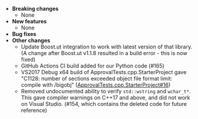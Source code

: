 <!-- See the [v.x.y.z milestone](https://github.com/approvals/ApprovalTests.cpp/milestone/__MILESTONE_NUMBER__?closed=1) for the full list of changes. -->

* **Breaking changes**
    * None
* **New features**
    * None
* **Bug fixes**
* **Other changes**
  * Update Boost.ut integration to work with latest version of that library.  
    (A change after Boost.ut v1.1.8 resulted in a build error - this is now fixed)
  * GitHub Actions CI build added for our Python code (#165)
  * VS2017 Debug x64 build of ApprovalTests.cpp.StarterProject gave "C1128: number of sections exceeded object file
    format limit: compile with
    /bigobj" ([ApprovalTests.cpp.StarterProject#16](https://github.com/approvals/ApprovalTests.cpp.StarterProject/issues/16))
  * Removed undocumented ability to verify `std::wstring` and `wchar_t*`. This gave compiler warnings on C++17 and above, and did not work on Visual Studio. (#154, which contains the deleted code for future reference)